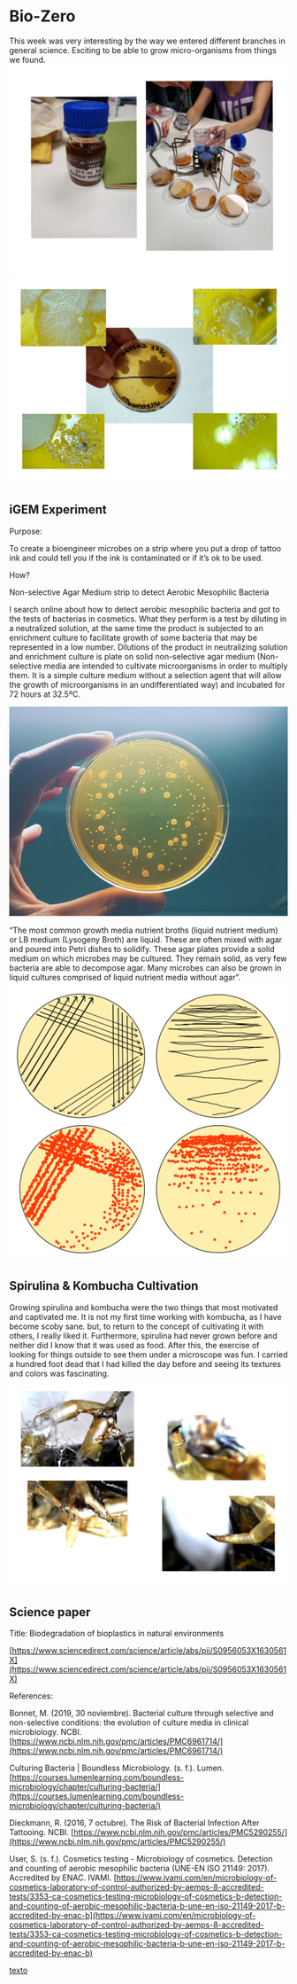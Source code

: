 
# Bio-Zero

This week was very interesting by the way we entered different branches in general science. Exciting to be able to grow micro-organisms from things we found.
<img src= "../../images/microbios.png" alt="Photo microorganism cultivation">
<img src= "../../images/Bacterias.png" alt="Photo of bacterias">

## iGEM Experiment

Purpose:

To create a bioengineer microbes on a strip where you put a drop of tattoo ink and could tell you if the ink is contaminated or if it’s ok to be used.

How?

Non-selective Agar Medium strip to detect Aerobic Mesophilic Bacteria 

I search online about how to detect  aerobic mesophilic bacteria and got to the tests of bacterias in cosmetics. What they perform is a test by diluting in a neutralized solution, at the same time the product is subjected to an enrichment culture to facilitate growth of some bacteria that may be represented in a low number. Dilutions of the product in neutralizing solution and enrichment culture is plate on solid non-selective agar medium (Non-selective media are intended to cultivate microorganisms in order to multiply them. It is a simple culture medium without a selection agent that will allow the growth of microorganisms in an undifferentiated way) and incubated for 72 hours at 32.5ºC.

<img src= "../../images/Aerobic-Bacteria.jpg" alt="Photo of aerobic bacterias from google">

“The most common growth media nutrient broths (liquid nutrient medium) or LB medium (Lysogeny Broth) are liquid. These are often mixed with agar and poured into Petri dishes to solidify. These agar plates provide a solid medium on which microbes may be cultured. They remain solid, as very few bacteria are able to decompose agar. Many microbes can also be grown in liquid cultures comprised of liquid nutrient media without agar”.
<img src= "../../images/sembra-en-estria.svg" alt="Photo of petri dishes">


## Spirulina & Kombucha Cultivation 

Growing spirulina and kombucha were the two things that most motivated and captivated me. It is not my first time working with kombucha, as I have become scoby sane. but, to return to the concept of cultivating it with others, I really liked it. Furthermore, spirulina had never grown before and neither did I know that it was used as food.
After this, the exercise of looking for things outside to see them under a microscope was fun. I carried a hundred foot dead that I had killed the day before and seeing its textures and colors was fascinating.
<img src= "../../images/cienpie.png" alt="Photo of a Cienpies">

## Science paper

Title: Biodegradation of bioplastics in natural environments

[https://www.sciencedirect.com/science/article/abs/pii/S0956053X1630561X](https://www.sciencedirect.com/science/article/abs/pii/S0956053X1630561X)

References:

Bonnet, M. (2019, 30 noviembre). Bacterial culture through selective and non-selective conditions: the evolution of culture media in clinical microbiology. NCBI. [https://www.ncbi.nlm.nih.gov/pmc/articles/PMC6961714/](https://www.ncbi.nlm.nih.gov/pmc/articles/PMC6961714/)

Culturing Bacteria | Boundless Microbiology. (s. f.). Lumen. [https://courses.lumenlearning.com/boundless-microbiology/chapter/culturing-bacteria/](https://courses.lumenlearning.com/boundless-microbiology/chapter/culturing-bacteria/)

Dieckmann, R. (2016, 7 octubre). The Risk of Bacterial Infection After Tattooing. NCBI. [https://www.ncbi.nlm.nih.gov/pmc/articles/PMC5290255/](https://www.ncbi.nlm.nih.gov/pmc/articles/PMC5290255/)

User, S. (s. f.). Cosmetics testing - Microbiology of cosmetics. Detection and counting of aerobic mesophilic bacteria (UNE-EN ISO 21149: 2017). Accredited by ENAC. IVAMI. [https://www.ivami.com/en/microbiology-of-cosmetics-laboratory-of-control-authorized-by-aemps-8-accredited-tests/3353-ca-cosmetics-testing-microbiology-of-cosmetics-b-detection-and-counting-of-aerobic-mesophilic-bacteria-b-une-en-iso-21149-2017-b-accredited-by-enac-b](https://www.ivami.com/en/microbiology-of-cosmetics-laboratory-of-control-authorized-by-aemps-8-accredited-tests/3353-ca-cosmetics-testing-microbiology-of-cosmetics-b-detection-and-counting-of-aerobic-mesophilic-bacteria-b-une-en-iso-21149-2017-b-accredited-by-enac-b)

[texto](enlace)
